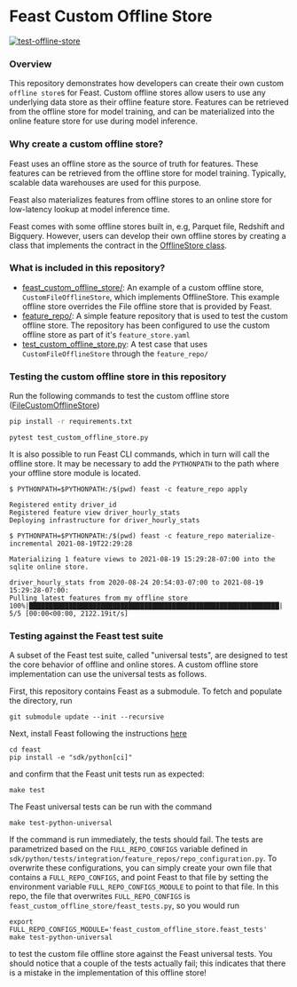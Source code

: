 # Feast Custom Offline Store
[![test-offline-store](https://github.com/feast-dev/feast-custom-offline-store-demo/actions/workflows/test_custom_offline_store.yml/badge.svg?branch=main)](https://github.com/feast-dev/feast-custom-offline-store-demo/actions/workflows/test_custom_offline_store.yml)

### Overview

This repository demonstrates how developers can create their own custom `offline store`s for Feast.
Custom offline stores allow users to use any underlying data store as their offline feature store. Features can be retrieved from the offline store for model training, and can be materialized into the online feature store for use during model inference. 


### Why create a custom offline store?

Feast uses an offline store as the source of truth for features. These features can be retrieved from the offline store for model training. Typically, scalable data warehouses are used for this purpose.
 
Feast also materializes features from offline stores to an online store for low-latency lookup at model inference time. 

Feast comes with some offline stores built in, e.g, Parquet file, Redshift and Bigquery. However, users can develop their own offline stores by creating a class that implements the contract in the [OfflineStore class](https://github.com/feast-dev/feast/blob/5e61a6f17c3b52f20b449214a4bb56bafa5cfcbc/sdk/python/feast/infra/offline_stores/offline_store.py#L41).

### What is included in this repository?

* [feast_custom_offline_store/](feast_custom_offline_store): An example of a custom offline store, `CustomFileOfflineStore`, which implements OfflineStore. This example offline store overrides the File offline store that is provided by Feast.
* [feature_repo/](feature_repo): A simple feature repository that is used to test the custom offline store. The repository has been configured to use the custom offline store as part of it's `feature_store.yaml`
* [test_custom_offline_store.py](test_custom_offline_store.py): A test case that uses `CustomFileOfflineStore` through the `feature_repo/`

### Testing the custom offline store in this repository

Run the following commands to test the custom offline store ([FileCustomOfflineStore](https://github.com/feast-dev/feast-custom-offline-store-demo/blob/master/feast_custom_offline_store/file.py))

```bash
pip install -r requirements.txt
```

```
pytest test_custom_offline_store.py
```

It is also possible to run Feast CLI commands, which in turn will call the offline store. It may be necessary to add the 
`PYTHONPATH` to the path where your offline store module is located.
```
$ PYTHONPATH=$PYTHONPATH:/$(pwd) feast -c feature_repo apply
```
```
Registered entity driver_id
Registered feature view driver_hourly_stats
Deploying infrastructure for driver_hourly_stats
```
```
$ PYTHONPATH=$PYTHONPATH:/$(pwd) feast -c feature_repo materialize-incremental 2021-08-19T22:29:28
```
```
Materializing 1 feature views to 2021-08-19 15:29:28-07:00 into the sqlite online store.

driver_hourly_stats from 2020-08-24 20:54:03-07:00 to 2021-08-19 15:29:28-07:00:
Pulling latest features from my offline store
100%|███████████████████████████████████████████████████████████████| 5/5 [00:00<00:00, 2122.19it/s]
```

### Testing against the Feast test suite

A subset of the Feast test suite, called "universal tests", are designed to test the core behavior of offline and online stores. A custom offline store implementation can use the universal tests as follows.

First, this repository contains Feast as a submodule. To fetch and populate the directory, run
```
git submodule update --init --recursive
```

Next, install Feast following the instructions [here](https://github.com/feast-dev/feast/blob/master/CONTRIBUTING.md)
```
cd feast
pip install -e "sdk/python[ci]"
```
and confirm that the Feast unit tests run as expected:
```
make test
```

The Feast universal tests can be run with the command
```
make test-python-universal
```

If the command is run immediately, the tests should fail. The tests are parametrized based on the `FULL_REPO_CONFIGS` variable defined in `sdk/python/tests/integration/feature_repos/repo_configuration.py`. To overwrite these configurations, you can simply create your own file that contains a `FULL_REPO_CONFIGS`, and point Feast to that file by setting the environment variable `FULL_REPO_CONFIGS_MODULE` to point to that file. In this repo, the file that overwrites `FULL_REPO_CONFIGS` is `feast_custom_offline_store/feast_tests.py`, so you would run
```
export FULL_REPO_CONFIGS_MODULE='feast_custom_offline_store.feast_tests'
make test-python-universal
```
to test the custom file offline store against the Feast universal tests. You should notice that a couple of the tests actually fail; this indicates that there is a mistake in the implementation of this offline store!